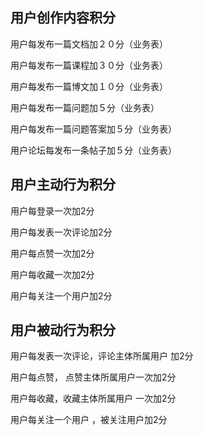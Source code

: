## 用户创作内容积分

用户每发布一篇文档加２０分（业务表）

用户每发布一篇课程加３０分（业务表）

用户每发布一篇博文加１０分（业务表）


用户每发布一篇问题加５分（业务表）

用户每发布一篇问题答案加５分（业务表）

用户论坛每发布一条帖子加５分（业务表）


## 用户主动行为积分

用户每登录一次加2分

用户每发表一次评论加2分

用户每点赞一次加2分

用户每收藏一次加2分

用户每关注一个用户加2分


## 用户被动行为积分

用户每发表一次评论，评论主体所属用户 加2分

用户每点赞， 点赞主体所属用户一次加2分

用户每收藏，收藏主体所属用户 一次加2分

用户每关注一个用户 ，被关注用户加2分

<!--stackedit_data:
eyJoaXN0b3J5IjpbLTEyOTUyODE3MzQsLTE0MzIzNjI5NzcsOT
A3Mzg2MjAzLDEzMzg1MDc2MzddfQ==
-->